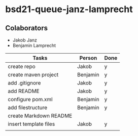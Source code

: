 # bsd21-queue-janz-lamprecht

## Colaborators
- Jakob Janz
- Benjamin Lamprecht

| Tasks                  | Person   | Done |  
|------------------------|----------|------|
| create repo            | Jakob    | y    |
| create maven project   | Benjamin | y    |
| add .gitignore         | Jakob    | y    |
| add README             | Jakob    | y    |
| configure pom.xml      | Benjamin | y    |
| add filestructure      | Benjamin | y    |
| create Markdown README |          |      |
| insert template files  | Jakob    | y    |
|                        |          |      |